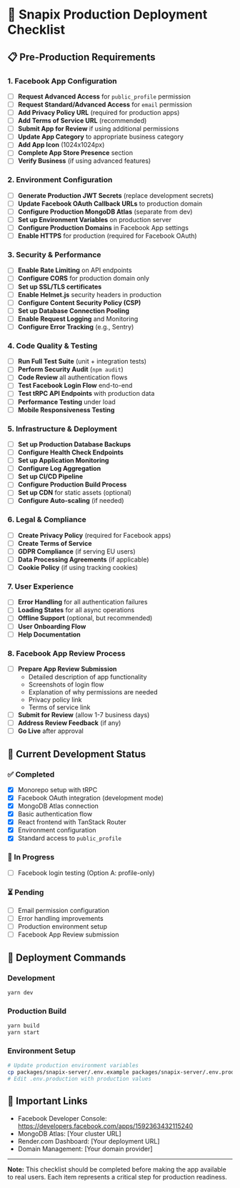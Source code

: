 # 🚀 Snapix Production Deployment Checklist

## 📋 Pre-Production Requirements

### 1. Facebook App Configuration
- [ ] **Request Advanced Access** for `public_profile` permission
- [ ] **Request Standard/Advanced Access** for `email` permission
- [ ] **Add Privacy Policy URL** (required for production apps)
- [ ] **Add Terms of Service URL** (recommended)
- [ ] **Submit App for Review** if using additional permissions
- [ ] **Update App Category** to appropriate business category
- [ ] **Add App Icon** (1024x1024px)
- [ ] **Complete App Store Presence** section
- [ ] **Verify Business** (if using advanced features)

### 2. Environment Configuration
- [ ] **Generate Production JWT Secrets** (replace development secrets)
- [ ] **Update Facebook OAuth Callback URLs** to production domain
- [ ] **Configure Production MongoDB Atlas** (separate from dev)
- [ ] **Set up Environment Variables** on production server
- [ ] **Configure Production Domains** in Facebook App settings
- [ ] **Enable HTTPS** for production (required for Facebook OAuth)

### 3. Security & Performance
- [ ] **Enable Rate Limiting** on API endpoints
- [ ] **Configure CORS** for production domain only
- [ ] **Set up SSL/TLS certificates**
- [ ] **Enable Helmet.js** security headers in production
- [ ] **Configure Content Security Policy (CSP)**
- [ ] **Set up Database Connection Pooling**
- [ ] **Enable Request Logging** and Monitoring
- [ ] **Configure Error Tracking** (e.g., Sentry)

### 4. Code Quality & Testing
- [ ] **Run Full Test Suite** (unit + integration tests)
- [ ] **Perform Security Audit** (`npm audit`)
- [ ] **Code Review** all authentication flows
- [ ] **Test Facebook Login Flow** end-to-end
- [ ] **Test tRPC API Endpoints** with production data
- [ ] **Performance Testing** under load
- [ ] **Mobile Responsiveness Testing**

### 5. Infrastructure & Deployment
- [ ] **Set up Production Database Backups**
- [ ] **Configure Health Check Endpoints**
- [ ] **Set up Application Monitoring**
- [ ] **Configure Log Aggregation**
- [ ] **Set up CI/CD Pipeline**
- [ ] **Configure Production Build Process**
- [ ] **Set up CDN** for static assets (optional)
- [ ] **Configure Auto-scaling** (if needed)

### 6. Legal & Compliance
- [ ] **Create Privacy Policy** (required for Facebook apps)
- [ ] **Create Terms of Service**
- [ ] **GDPR Compliance** (if serving EU users)
- [ ] **Data Processing Agreements** (if applicable)
- [ ] **Cookie Policy** (if using tracking cookies)

### 7. User Experience
- [ ] **Error Handling** for all authentication failures
- [ ] **Loading States** for all async operations
- [ ] **Offline Support** (optional, but recommended)
- [ ] **User Onboarding Flow**
- [ ] **Help Documentation**

### 8. Facebook App Review Process
- [ ] **Prepare App Review Submission**
  - Detailed description of app functionality
  - Screenshots of login flow
  - Explanation of why permissions are needed
  - Privacy policy link
  - Terms of service link
- [ ] **Submit for Review** (allow 1-7 business days)
- [ ] **Address Review Feedback** (if any)
- [ ] **Go Live** after approval

## 🔧 Current Development Status

### ✅ Completed
- [x] Monorepo setup with tRPC
- [x] Facebook OAuth integration (development mode)
- [x] MongoDB Atlas connection
- [x] Basic authentication flow
- [x] React frontend with TanStack Router
- [x] Environment configuration
- [x] Standard access to `public_profile`

### 🚧 In Progress
- [ ] Facebook login testing (Option A: profile-only)

### ⏳ Pending
- [ ] Email permission configuration
- [ ] Error handling improvements
- [ ] Production environment setup
- [ ] Facebook App Review submission

## 📝 Deployment Commands

### Development
```bash
yarn dev
```

### Production Build
```bash
yarn build
yarn start
```

### Environment Setup
```bash
# Update production environment variables
cp packages/snapix-server/.env.example packages/snapix-server/.env.production
# Edit .env.production with production values
```

## 🔗 Important Links
- Facebook Developer Console: https://developers.facebook.com/apps/1592363432115240
- MongoDB Atlas: [Your cluster URL]
- Render.com Dashboard: [Your deployment URL]
- Domain Management: [Your domain provider]

---
**Note:** This checklist should be completed before making the app available to real users. Each item represents a critical step for production readiness.